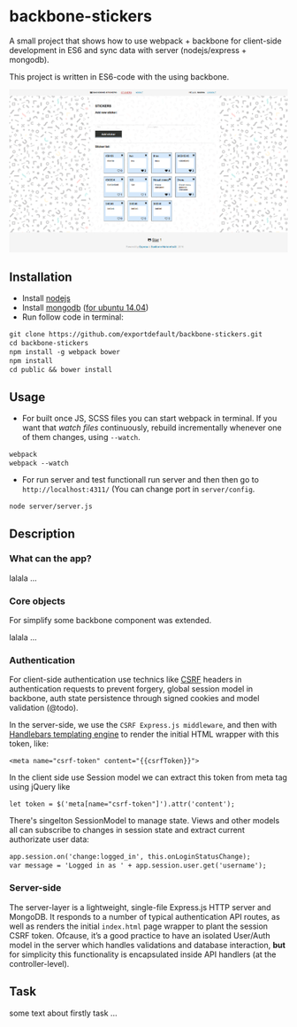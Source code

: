 # backbone-stickers

A small project that shows how to use webpack + backbone for client-side development in ES6 and sync data with server (nodejs/express + mongodb). 

This project is written in ES6-code with the using backbone.

![alt tag](public/i/preview.png)

## Installation

* Install [nodejs](https://nodejs.org)
* Install [mongodb](https://www.mongodb.com/) ([for ubuntu 14.04](https://www.digitalocean.com/community/tutorials/how-to-install-mongodb-on-ubuntu-14-04))
* Run follow code in terminal:

```
git clone https://github.com/exportdefault/backbone-stickers.git
cd backbone-stickers
npm install -g webpack bower
npm install
cd public && bower install
```

## Usage

* For built once JS, SCSS files you can start webpack in terminal. If you want that *watch files* continuously, rebuild incrementally whenever one of them changes, using `--watch`.

```
webpack
webpack --watch
```
* For run server and test functionall run server and then then go to `http://localhost:4311/` (You can change port in `server/config`.

```
node server/server.js
```

## Description

### What can the app?

lalala ...

### Core objects

For simplify some backbone component was extended.

lalala ...

### Authentication

For client-side authentication use technics like [CSRF](https://en.wikipedia.org/wiki/Cross-site_request_forgery) headers in authentication requests to prevent forgery, global session model in backbone, auth state persistence through signed cookies and model validation (@todo).

In the server-side, we use the `CSRF Express.js middleware`, and then with [Handlebars templating engine](https://github.com/donpark/hbs) to render the initial HTML wrapper with this token, like:

```
<meta name="csrf-token" content="{{csrfToken}}">
```

In the client side use Session model we can extract this token from meta tag using jQuery like 
```
let token = $('meta[name="csrf-token"]').attr('content');
```

There's singelton SessionModel to manage state. Views and other models all can subscribe to changes in session state and extract current authorizate user data:

```
app.session.on('change:logged_in', this.onLoginStatusChange);
var message = 'Logged in as ' + app.session.user.get('username');
```

### Server-side

The server-layer is a lightweight, single-file Express.js HTTP server and MongoDB. It responds to a number of typical authentication API routes, as well as renders the initial `index.html` page wrapper to plant the session CSRF token. Ofcause, it’s a good practice to have an isolated User/Auth model in the server which handles validations and database interaction, **but** for simplicity this functionality is encapsulated inside API handlers (at the controller-level).


## Task

some text about firstly task ...
